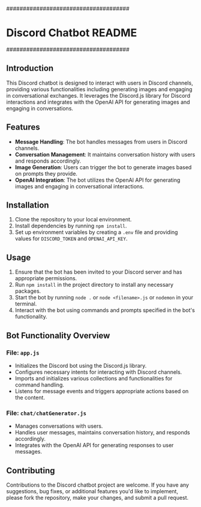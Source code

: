 #####################################
# Discord Chatbot README            #
#####################################

## Introduction
This Discord chatbot is designed to interact with users in Discord channels, providing various functionalities including generating images and engaging in conversational exchanges. It leverages the Discord.js library for Discord interactions and integrates with the OpenAI API for generating images and engaging in conversations.

## Features
- **Message Handling**: The bot handles messages from users in Discord channels.
- **Conversation Management**: It maintains conversation history with users and responds accordingly.
- **Image Generation**: Users can trigger the bot to generate images based on prompts they provide.
- **OpenAI Integration**: The bot utilizes the OpenAI API for generating images and engaging in conversational interactions.

## Installation
1. Clone the repository to your local environment.
2. Install dependencies by running `npm install`.
3. Set up environment variables by creating a `.env` file and providing values for `DISCORD_TOKEN` and `OPENAI_API_KEY`.

## Usage
1. Ensure that the bot has been invited to your Discord server and has appropriate permissions.
2. Run `npm install`  in the project directory to install any necessary packages.
3. Start the bot by running `node .` or `node <filename>.js` or `nodemon` in your terminal.
4. Interact with the bot using commands and prompts specified in the bot's functionality.

## Bot Functionality Overview
### File: `app.js`
- Initializes the Discord bot using the Discord.js library.
- Configures necessary intents for interacting with Discord channels.
- Imports and initializes various collections and functionalities for command handling.
- Listens for message events and triggers appropriate actions based on the content.

### File: `chat/chatGenerator.js`
- Manages conversations with users.
- Handles user messages, maintains conversation history, and responds accordingly.
- Integrates with the OpenAI API for generating responses to user messages.



## Contributing
Contributions to the Discord chatbot project are welcome. If you have any suggestions, bug fixes, or additional features you'd like to implement, please fork the repository, make your changes, and submit a pull request.


